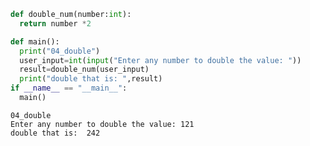 ```python
def double_num(number:int):
  return number *2

def main():
  print("04_double")
  user_input=int(input("Enter any number to double the value: "))
  result=double_num(user_input)
  print("double that is: ",result)
if __name__ == "__main__":
  main()
```

    04_double
    Enter any number to double the value: 121
    double that is:  242
    
